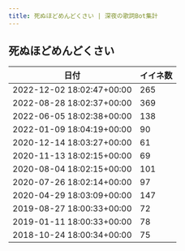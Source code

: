 ```yaml
---
title: 死ぬほどめんどくさい | 深夜の歌詞Bot集計
---
```

## 死ぬほどめんどくさい

|日付|イイネ数|
|-|-|
|2022-12-02 18:02:47+00:00|265|
|2022-08-28 18:02:37+00:00|369|
|2022-06-05 18:02:38+00:00|138|
|2022-01-09 18:04:19+00:00|90|
|2020-12-14 18:03:27+00:00|61|
|2020-11-13 18:02:15+00:00|69|
|2020-08-04 18:02:15+00:00|101|
|2020-07-26 18:02:14+00:00|97|
|2020-04-29 18:03:09+00:00|147|
|2019-08-27 18:00:33+00:00|72|
|2019-01-11 18:00:33+00:00|78|
|2018-10-24 18:00:34+00:00|75|
